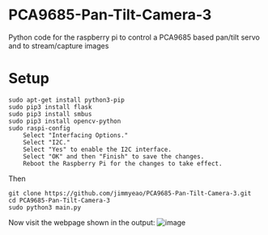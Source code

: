 # PCA9685-Pan-Tilt-Camera-3
Python code for the raspberry pi to control a PCA9685 based pan/tilt servo and to stream/capture images

# Setup
```
sudo apt-get install python3-pip
sudo pip3 install flask
sudo pip3 install smbus
sudo pip3 install opencv-python
sudo raspi-config
	Select "Interfacing Options."
	Select "I2C."
	Select "Yes" to enable the I2C interface.
	Select "OK" and then "Finish" to save the changes.
	Reboot the Raspberry Pi for the changes to take effect.
```
Then
```
git clone https://github.com/jimmyeao/PCA9685-Pan-Tilt-Camera-3.git
cd PCA9685-Pan-Tilt-Camera-3
sudo python3 main.py
```
Now visit the webpage shown in the output:
![image](https://user-images.githubusercontent.com/5197831/217539943-a8492a73-fb53-4ba2-b512-10bb4dff0ef6.png)
